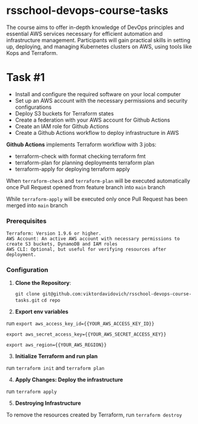 # rsschool-devops-course-tasks
The course aims to offer in-depth knowledge of DevOps principles and essential AWS services necessary for efficient automation and infrastructure management. Participants will gain practical skills in setting up, deploying, and managing Kubernetes clusters on AWS, using tools like Kops and Terraform.

# Task #1
  - Install and configure the required software on your local computer
  - Set up an AWS account with the necessary permissions and security configurations
  - Deploy S3 buckets for Terraform states
  - Create a federation with your AWS account for Github Actions
  - Create an IAM role for Github Actions
  - Create a Github Actions workflow to deploy infrastructure in AWS

**Github Actions** implements Terraform workflow with 3 jobs:
  - terraform-check with format checking terraform fmt
  - terraform-plan for planning deployments terraform plan
  - terraform-apply for deploying terraform apply

When ```terraform-check``` and ```terraform-plan``` will be executed automatically once Pull Request opened from feature branch into ```main``` branch

While ```terraform-apply``` will be executed only once Pull Request has been merged into ```main``` branch

### Prerequisites

    Terraform: Version 1.9.6 or higher.
    AWS Account: An active AWS account with necessary permissions to create S3 buckets, DynamoDB and IAM roles
    AWS CLI: Optional, but useful for verifying resources after deployment.

### Configuration

1. **Clone the Repository**:

   `git clone git@github.com:viktordavidovich/rsschool-devops-course-tasks.git`
   `cd repo`
   
2. **Export env variables**

run 
  `export aws_access_key_id={{YOUR_AWS_ACCESS_KEY_ID}}`
  
  `export aws_secret_access_key={{YOUR_AWS_SECRET_ACCESS_KEY}}`
  
  `export aws_region={{YOUR_AWS_REGION}}`
  
3. **Initialize Terraform and run plan**

run `terraform init` and `terraform plan`

4. **Apply Changes: Deploy the infrastructure**

run `terraform apply`

5. **Destroying Infrastructure**
   
To remove the resources created by Terraform, run `terraform destroy`


  

  



